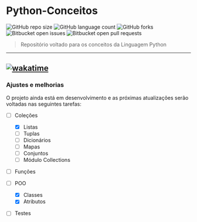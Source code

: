 # Python-Conceitos

![GitHub repo size](https://img.shields.io/github/repo-size/DavidSilveira80/Python-Conceitos?style=for-the-badge)
![GitHub language count](https://img.shields.io/github/languages/count/DavidSilveira80/Python-Conceitos?style=for-the-badge)
![GitHub forks](https://img.shields.io/github/forks/DavidSilveira80/Python-Conceitos?style=for-the-badge)
![Bitbucket open issues](https://img.shields.io/bitbucket/issues/DavidSilveira80/Python-Conceitos?style=for-the-badge)
![Bitbucket open pull requests](https://img.shields.io/bitbucket/pr-raw/DavidSilveira80/Python-Conceitos?style=for-the-badge)



> Repositório voltado para os conceitos da Linguagem Python
---
[![wakatime](https://wakatime.com/badge/user/607fe76f-bdb1-4464-b6a3-f1314e5677e9/project/018c30c0-ef4b-4c43-acbd-284c3f70db72.svg)](https://wakatime.com/badge/user/607fe76f-bdb1-4464-b6a3-f1314e5677e9/project/018c30c0-ef4b-4c43-acbd-284c3f70db72)
---
### Ajustes e melhorias

O projeto ainda está em desenvolvimento e as próximas atualizações serão voltadas nas seguintes tarefas:

- [ ] Coleções
    - [X] Listas
    - [ ] Tuplas
    - [ ] Dicionários
    - [ ] Mapas
    - [ ] Conjuntos
    - [ ] Módulo Collections
- [ ] Funções
- [ ] POO
     - [X] Classes
     - [X] Atributos
- [ ] Testes







